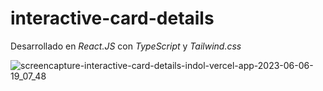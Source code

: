 # interactive-card-details

Desarrollado en *React.JS* con *TypeScript* y *Tailwind.css*

![screencapture-interactive-card-details-indol-vercel-app-2023-06-06-19_07_48](https://github.com/martin-bass/interactive-card-details/assets/84106998/095cfc03-ac76-43a2-b42e-b363c197e02b)
